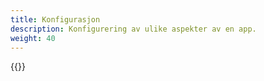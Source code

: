 ```yaml
---
title: Konfigurasjon
description: Konfigurering av ulike aspekter av en app.
weight: 40
---
```


{{<children />}}